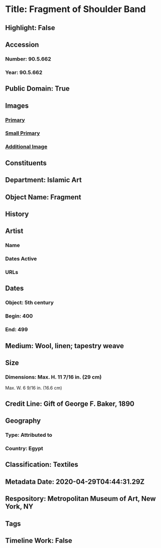 # Title: Fragment of Shoulder Band
## Highlight: False
## Accession
### Number: 90.5.662
### Year: 90.5.662
## Public Domain: True
## Images
### [Primary](https://images.metmuseum.org/CRDImages/is/original/sf90-5-662a.jpg)
### [Small Primary](https://images.metmuseum.org/CRDImages/is/web-large/sf90-5-662a.jpg)
### [Additional Image](https://images.metmuseum.org/CRDImages/is/original/64702.jpg)
## Constituents
## Department: Islamic Art
## Object Name: Fragment
## History
## Artist
### Name
### Dates Active
### URLs
## Dates
### Object: 5th century
### Begin: 400
### End: 499
## Medium: Wool, linen; tapestry weave
## Size
### Dimensions: Max. H. 11 7/16 in. (29 cm)
Max. W. 6 9/16 in. (16.6 cm)
## Credit Line: Gift of George F. Baker, 1890
## Geography
### Type: Attributed to
### Country: Egypt
## Classification: Textiles
## Metadata Date: 2020-04-29T04:44:31.29Z
## Respository: Metropolitan Museum of Art, New York, NY
## Tags
## Timeline Work: False